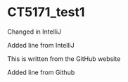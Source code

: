 # CT5171_test1
Changed in IntelliJ

Added line from IntelliJ

This is written from the GitHub website

Added line from Github




